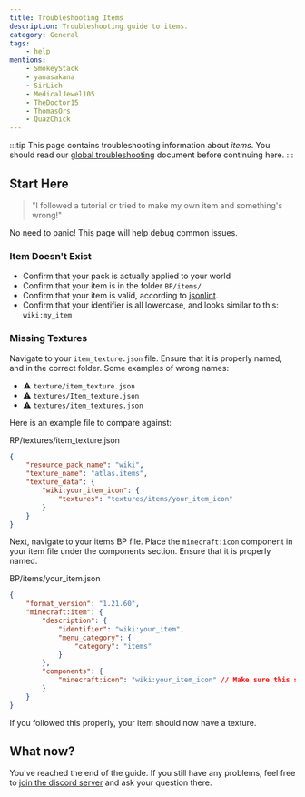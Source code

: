 ```yaml
---
title: Troubleshooting Items
description: Troubleshooting guide to items.
category: General
tags:
    - help
mentions:
    - SmokeyStack
    - yanasakana
    - SirLich
    - MedicalJewel105
    - TheDoctor15
    - ThomasOrs
    - QuazChick
---
```


:::tip
This page contains troubleshooting information about _items_. You should read our [global troubleshooting](/guide/troubleshooting) document before continuing here.
:::

## Start Here

> "I followed a tutorial or tried to make my own item and something's wrong!"

No need to panic! This page will help debug common issues.

### Item Doesn't Exist

-   Confirm that your pack is actually applied to your world
-   Confirm that your item is in the folder `BP/items/`
-   Confirm that your item is valid, according to [jsonlint](https://jsonlint.com/).
-   Confirm that your identifier is all lowercase, and looks similar to this: `wiki:my_item`

### Missing Textures

Navigate to your `item_texture.json` file. Ensure that it is properly named, and in the correct folder. Some examples of wrong names:

-   ⚠️ `texture/item_texture.json`
-   ⚠️ `textures/Item_texture.json`
-   ⚠️ `textures/item_textures.json`

Here is an example file to compare against:

<CodeHeader>RP/textures/item_texture.json</CodeHeader>

```json
{
    "resource_pack_name": "wiki",
    "texture_name": "atlas.items",
    "texture_data": {
        "wiki:your_item_icon": {
            "textures": "textures/items/your_item_icon"
        }
    }
}
```

Next, navigate to your items BP file. Place the `minecraft:icon` component in your item file under the components section. Ensure that it is properly named.

<CodeHeader>BP/items/your_item.json</CodeHeader>

```json
{
    "format_version": "1.21.60",
    "minecraft:item": {
        "description": {
            "identifier": "wiki:your_item",
            "menu_category": {
                "category": "items"
            }
        },
        "components": {
            "minecraft:icon": "wiki:your_item_icon" // Make sure this string matches the shortname you put in item_texture.json
        }
    }
}
```

If you followed this properly, your item should now have a texture.

## What now?

You've reached the end of the guide. If you still have any problems, feel free to [join the discord server](/discord) and ask your question there.
